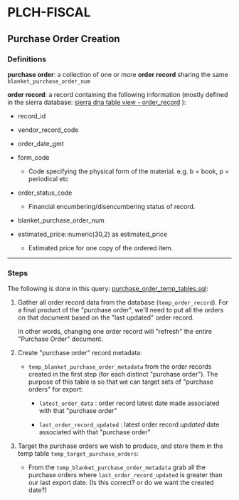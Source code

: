 # PLCH-FISCAL

## Purchase Order Creation

### Definitions

__purchase order__: a collection of one or more __order record__ sharing the same `blanket_purchase_order_num`

__order record__: a record containing the following information (mostly defined in the sierra database: [sierra dna table view - order_record](https://techdocs.iii.com/sierradna/Home.html?viewGroupName=Order#order_record) ):

* record_id

* vendor_record_code

* order_date_gmt

* form_code

  * Code specifying the physical form of the material. e.g. b = book, p = periodical etc

* order_status_code

  * Financial encumbering/disencumbering status of record.

* blanket_purchase_order_num

* estimated_price::numeric(30,2) as estimated_price

  * Estimated price for one copy of the ordered item.

---

### Steps

The following is done in this query: [purchase_order_temp_tables.sql](purchase_order_temp_tables.sql):

1. Gather all order record data from the database (`temp_order_record`). For a final product of the "purchase order", we'll need to put all the orders on that document based on the "last updated" order record.

   In other words, changing one order record will "refresh" the entire "Purchase Order" document.

1. Create "purchase order" record metadata:
   * `temp_blanket_purchase_order_metadata` from the order records created in the first step (for each distinct "purchase order"). The purpose of this table is so that we can target sets of "purchase orders" for export:

     * `latest_order_data` : order record latest date made associated with that "purchase order"

     * `last_order_record_updated` : latest order record _updated_ date associated with that "purchase order"

1. Target the purchase orders we wish to produce, and store them in the temp table `temp_target_purchase_orders`:

   * From the `temp_blanket_purchase_order_metadata` grab all the purchase orders where `last_order_record_updated` is greater than our last export date. (Is this correct? or do we want the created date?)
